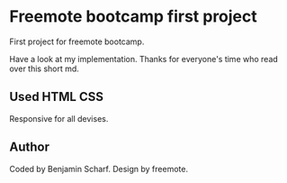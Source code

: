 # Freemote bootcamp first project

First project for freemote bootcamp.

Have a look at my implementation. Thanks for everyone's time who read over this short md.

## Used HTML CSS

Responsive for all devises.

## Author

Coded by Benjamin Scharf.
Design by freemote.

